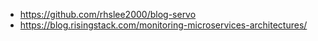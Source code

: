 

- https://github.com/rhslee2000/blog-servo
- https://blog.risingstack.com/monitoring-microservices-architectures/

